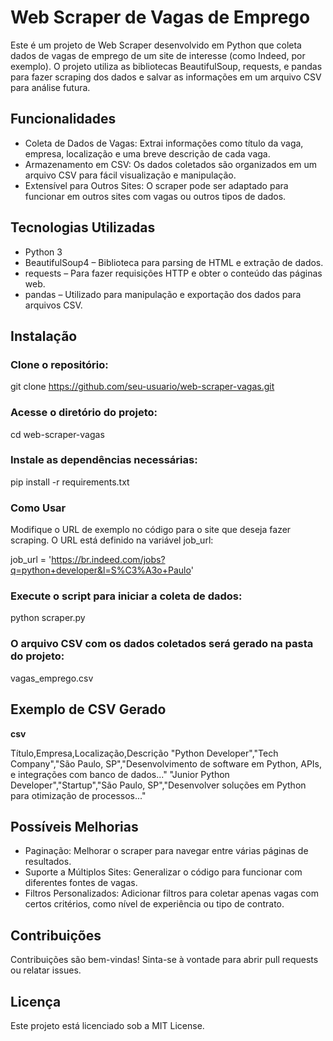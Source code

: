 
# Web Scraper de Vagas de Emprego

Este é um projeto de Web Scraper desenvolvido em Python que coleta dados de vagas de emprego de um site de interesse (como Indeed, por exemplo). O projeto utiliza as bibliotecas BeautifulSoup, requests, e pandas para fazer scraping dos dados e salvar as informações em um arquivo CSV para análise futura.

## Funcionalidades

- Coleta de Dados de Vagas: Extrai informações como título da vaga, empresa, localização e uma breve descrição de cada vaga.
- Armazenamento em CSV: Os dados coletados são organizados em um arquivo CSV para fácil visualização e manipulação.
- Extensível para Outros Sites: O scraper pode ser adaptado para funcionar em outros sites com vagas ou outros tipos de dados.

## Tecnologias Utilizadas

- Python 3
- BeautifulSoup4 – Biblioteca para parsing de HTML e extração de dados.
- requests – Para fazer requisições HTTP e obter o conteúdo das páginas web.
- pandas – Utilizado para manipulação e exportação dos dados para arquivos CSV.

## Instalação

### Clone o repositório:

git clone https://github.com/seu-usuario/web-scraper-vagas.git

### Acesse o diretório do projeto:

cd web-scraper-vagas

### Instale as dependências necessárias:

pip install -r requirements.txt

### Como Usar

Modifique o URL de exemplo no código para o site que deseja fazer scraping. O URL está definido na variável job_url:

job_url = 'https://br.indeed.com/jobs?q=python+developer&l=S%C3%A3o+Paulo'

### Execute o script para iniciar a coleta de dados:

python scraper.py

### O arquivo CSV com os dados coletados será gerado na pasta do projeto:

vagas_emprego.csv

## Exemplo de CSV Gerado

**csv**

Título,Empresa,Localização,Descrição
"Python Developer","Tech Company","São Paulo, SP","Desenvolvimento de software em Python, APIs, e integrações com banco de dados..."
"Junior Python Developer","Startup","São Paulo, SP","Desenvolver soluções em Python para otimização de processos..."

## Possíveis Melhorias

- Paginação: Melhorar o scraper para navegar entre várias páginas de resultados.
- Suporte a Múltiplos Sites: Generalizar o código para funcionar com diferentes fontes de vagas.
- Filtros Personalizados: Adicionar filtros para coletar apenas vagas com certos critérios, como nível de experiência ou tipo de contrato.

## Contribuições

Contribuições são bem-vindas! Sinta-se à vontade para abrir pull requests ou relatar issues.

## Licença

Este projeto está licenciado sob a MIT License.
